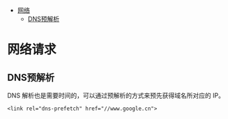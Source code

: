 * [网络](#%E7%BD%91%E7%BB%9C)
  * [DNS预解析](#dns%E9%A2%84%E8%A7%A3%E6%9E%90)

# 网络请求 #
## DNS预解析 ##
DNS 解析也是需要时间的，可以通过预解析的方式来预先获得域名所对应的 IP。

`<link rel="dns-prefetch" href="//www.google.cn">`
